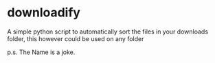 # downloadify


A simple python script to automatically sort the files in your downloads folder, this however could be used on any folder 

p.s. The Name is a joke. 



